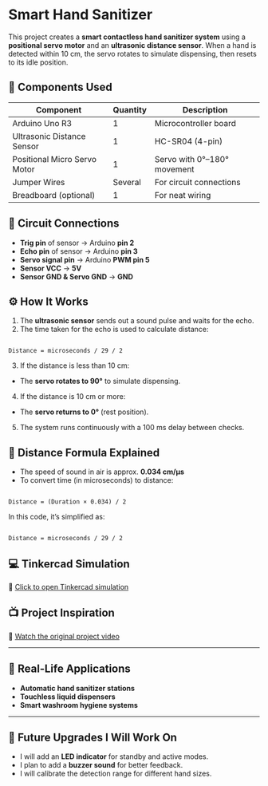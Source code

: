 # Smart Hand Sanitizer

This project creates a **smart contactless hand sanitizer system** using a **positional servo motor** and an **ultrasonic distance sensor**. When a hand is detected within 10 cm, the servo rotates to simulate dispensing, then resets to its idle position.

## 🧰 Components Used

| Component                    | Quantity | Description                             |
|------------------------------|----------|-----------------------------------------|
| Arduino Uno R3               | 1        | Microcontroller board                    |
| Ultrasonic Distance Sensor   | 1        | HC-SR04 (4-pin)                          |
| Positional Micro Servo Motor | 1        | Servo with 0°–180° movement              |
| Jumper Wires                 | Several  | For circuit connections                  |
| Breadboard (optional)        | 1        | For neat wiring                          |

## 🔌 Circuit Connections

- **Trig pin** of sensor → Arduino **pin 2**
- **Echo pin** of sensor → Arduino **pin 3**
- **Servo signal pin** → Arduino **PWM pin 5**
- **Sensor VCC** → **5V**
- **Sensor GND & Servo GND** → **GND**

## ⚙️ How It Works

1. The **ultrasonic sensor** sends out a sound pulse and waits for the echo.
2. The time taken for the echo is used to calculate distance:
```

Distance = microseconds / 29 / 2

```
3. If the distance is less than 10 cm:
- The **servo rotates to 90°** to simulate dispensing.
4. If the distance is 10 cm or more:
- The **servo returns to 0°** (rest position).
5. The system runs continuously with a 100 ms delay between checks.

## 📐 Distance Formula Explained

- The speed of sound in air is approx. **0.034 cm/µs**
- To convert time (in microseconds) to distance:
```

Distance = (Duration × 0.034) / 2

```
In this code, it’s simplified as:
```

Distance = microseconds / 29 / 2

```

## 💻 Tinkercad Simulation

🔗 [Click to open Tinkercad simulation](https://www.tinkercad.com/things/h3zB0c6bTKq-smart-hand-senitizer)

## 📺 Project Inspiration

🎥 [Watch the original project video](https://youtu.be/uzn_jqsnIJA?si=ntJWf2FJ-REVOKGl)

---

## 🧭 Real-Life Applications

- **Automatic hand sanitizer stations**
- **Touchless liquid dispensers**
- **Smart washroom hygiene systems**

---

## 🔧 Future Upgrades I Will Work On

- I will add an **LED indicator** for standby and active modes.
- I plan to add a **buzzer sound** for better feedback.
- I will calibrate the detection range for different hand sizes.
